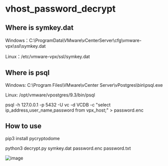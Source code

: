 # vhost_password_decrypt

## Where is symkey.dat
Windows：C:\ProgramData\VMware\vCenterServer\cfg\vmware-vpx\ssl\symkey.dat

Linux：/etc/vmware-vpx/ssl/symkey.dat


## Where is psql
Windows: C:\Program Files\VMware\vCenter Server\vPostgres\bin\psql.exe

Linux: /opt/vmware/vpostgres/9.3/bin/psql

psql -h 127.0.0.1 -p 5432 -U vc -d VCDB -c "select ip_address,user_name,password from vpx_host;" > password.enc

## How to use

pip3 install pycryptodome

python3 decrypt.py symkey.dat password.enc password.txt

![image](https://user-images.githubusercontent.com/24275308/145789863-3911ce8b-b6e1-4114-b051-1cb0c4df5068.png)
